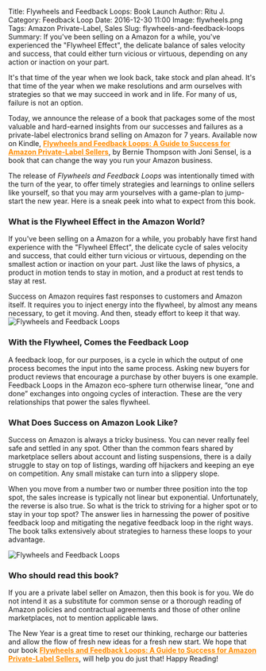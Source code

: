 Title: Flywheels and Feedback Loops: Book Launch
Author: Ritu J.
Category: Feedback Loop
Date: 2016-12-30 11:00
Image: flywheels.png
Tags: Amazon Private-Label, Sales
Slug: flywheels-and-feedback-loops
Summary: If you've been selling on a Amazon for a while, you've experienced the "Flywheel Effect", the delicate balance of sales velocity and success, that could either turn vicious or virtuous, depending on any action or inaction on your part.


It's that time of the year when we look back, take stock and plan ahead. It's that time of the year when we make resolutions
and arm ourselves with strategies so that we may succeed in work and in life. For many of us, failure is not an option.

Today, we announce the release of a book that packages some of the most valuable and hard-earned insights
from our successes and failures as a private-label electronics
brand selling on Amazon for 7 years. Available now on Kindle, <a href="https://www.amazon.com/Flywheels-Feedback-Loops-Success-Private-Label-ebook/dp/B01MS2CNQO/ref=sr_1_1?ie=UTF8&qid=1483081811&sr=8-1&keywords=flywheels+and+feedback+loops" target="_blank" style="color:darkorange">**Flywheels and Feedback Loops: A Guide to Success for Amazon Private-Label Sellers**</a>,
by Bernie Thompson with Joni Sensel, is a book that can change the way you run your Amazon business.

The release of *Flywheels and Feedback Loops* was intentionally timed with the turn of the year,
to offer timely strategies and learnings to online sellers like yourself, so that you may arm yourselves
with a game-plan to jump-start the new year.
Here is a sneak peek into what to expect from this book.

### What is the Flywheel Effect in the Amazon World?
If you've been selling on a Amazon for a while, you probably have first hand experience with the "Flywheel Effect", the delicate cycle of sales velocity and success, that could either turn vicious or virtuous, depending on the smallest action or inaction on your part.
Just like the laws of physics, a product in motion tends to stay in motion, and a product at rest tends to stay at rest.

Success on Amazon requires fast responses to customers and Amazon itself. It requires
you to inject energy into the flywheel, by almost any means necessary, to get it moving.
And then, steady effort to keep it that way.
![Flywheels and Feedback Loops](/images/blog/2016/12/wheel.jpg)


### With the Flywheel, Comes the Feedback Loop
A feedback loop, for our purposes, is a cycle in which the output of one process becomes
the input into the same process. Asking new buyers for product reviews that encourage
a purchase by other buyers is one example. Feedback Loops in the Amazon eco-sphere
turn otherwise linear, “one and done” exchanges into ongoing cycles of interaction.
These are the very relationships that power the sales flywheel.

### What Does Success on Amazon Look Like?
Success on Amazon is always a tricky business. You can never really feel safe and settled in any spot.
Other than the common fears shared by marketplace sellers about account and listing suspensions,
there is a daily struggle to stay on top of listings, warding off hijackers and keeping an eye on competition.
Any small mistake can turn into a slippery slope.

When you move from a number two or number three position into the top spot, the sales increase is
typically not linear but exponential. Unfortunately, the reverse is also true.
So what is the trick to striving for a higher spot or to stay in your top spot?
The answer lies in harnessing the power of positive feedback loop and mitigating the negative
feedback loop in the right ways. The book talks extensively about strategies to
harness these loops to your advantage.

![Flywheels and Feedback Loops](/images/blog/2016/12/flywheels3.png)

### Who should read this book?
If you are a private label seller on Amazon, then this book is for you. We do
not intend it as a substitute for common sense or a thorough reading of Amazon
policies and contractual agreements and those of other online marketplaces,
not to mention applicable laws.

The New Year is a great time to reset our thinking, recharge our batteries and allow the flow of fresh
new ideas for a fresh new start. We hope that our book <a href="https://www.amazon.com/Flywheels-Feedback-Loops-Success-Private-Label-ebook/dp/B01MS2CNQO/ref=sr_1_1?ie=UTF8&qid=1483081811&sr=8-1&keywords=flywheels+and+feedback+loops" target="_blank" style="color:darkorange">**Flywheels and Feedback Loops:
A Guide to Success for Amazon Private-Label Sellers**</a>, will help you do just that!
Happy Reading!



